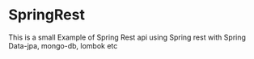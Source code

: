 # SpringRest
This is a small Example of Spring Rest api using Spring rest with Spring Data-jpa, mongo-db, lombok etc
